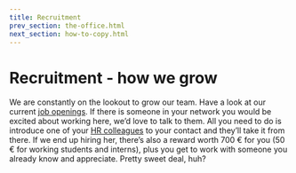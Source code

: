 ```yaml
---
title: Recruitment
prev_section: the-office.html
next_section: how-to-copy.html
---
```


# Recruitment - how we grow

We are constantly on the lookout to grow our team. Have a look at our current [job openings](http://www.stylight.de/Jobs/). If there is someone in your network you would be excited about working here, we’d love to talk to them. All you need to do is introduce one of your [HR colleagues](https://stylight.bamboohr.co.uk/employees/?tab=1&lid=3439&lidval=18196) to your contact and they’ll take it from there. If we end up hiring her, there’s also a reward worth 700 € for you (50 € for working students and interns), plus you get to work with someone you already know and appreciate. Pretty sweet deal, huh?